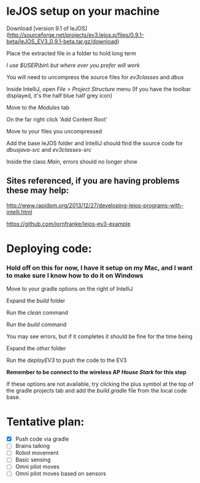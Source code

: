 # leJOS setup on your machine
Download [version 9.1 of leJOS] (http://sourceforge.net/projects/ev3.lejos.p/files/0.9.1-beta/leJOS_EV3_0.9.1-beta.tar.gz/download)

Place the extracted file in a folder to hold long term

*I use $USER\bin\ but where ever you prefer will work*

You will need to uncompress the source files for *ev3classes* and *dbus*

Inside IntelliJ, open *File > Project Structure* menu (If you have the toolbar displayed, it's the half blue half grey icon)

Move to the *Modules* tab

On the far right click 'Add Content Root'

Move to your files you uncompressed

Add the base leJOS folder and IntelliJ should find the source code for *dbusjava-src* and *ev3classes-src*

Inside the class *Main*, errors should no longer show

## Sites referenced, if you are having problems these may help:
http://www.rapidpm.org/2013/12/27/developing-lejos-programs-with-intelli.html

https://github.com/jornfranke/lejos-ev3-example

# Deploying code:
### Hold off on this for now, I have it setup on my Mac, and I want to make sure I know how to do it on Windows
Move to your gradle options on the right of IntelliJ

Expand the *build* folder

Run the *clean* command

Run the *build* command

You may see errors, but if it completes it should be fine for the time being

Expand the *other* folder

Run the *deployEV3* to push the code to the EV3

**Remember to be connect to the wireless AP *House Stark* for this step**

If these options are not available, try clicking the plus symbol at the top of the gradle projects tab and add the *build.gradle* file from the local code base.


# Tentative plan:
- [x] Push code via gradle
- [ ] Brains talking
- [ ] Robot movement
- [ ] Basic sensing
- [ ] Omni pilot moves
- [ ] Omni pilot moves based on sensors